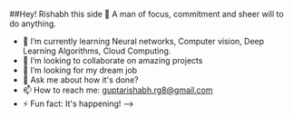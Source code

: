 ##Hey! Rishabh this side 👋
       A man of focus, commitment and sheer will to do anything.


- 🌱 I’m currently learning Neural networks, Computer vision, Deep Learning Algorithms, Cloud Computing.
- 👯 I’m looking to collaborate on amazing projects
- 🤔 I’m looking for my dream job 
- 💬 Ask me about how it's done?
- 📫 How to reach me: guptarishabh.rg8@gmail.com
- ⚡ Fun fact: It's happening!
-->
